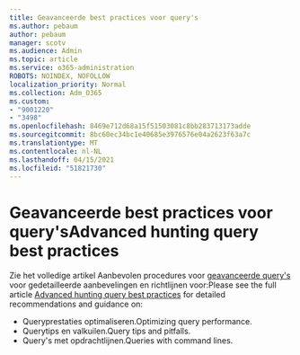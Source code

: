 ```yaml
---
title: Geavanceerde best practices voor query's
ms.author: pebaum
author: pebaum
manager: scotv
ms.audience: Admin
ms.topic: article
ms.service: o365-administration
ROBOTS: NOINDEX, NOFOLLOW
localization_priority: Normal
ms.collection: Adm_O365
ms.custom:
- "9001220"
- "3498"
ms.openlocfilehash: 8469e712d68a15f51503081c8bb283713173adde
ms.sourcegitcommit: 8bc60ec34bc1e40685e3976576e04a2623f63a7c
ms.translationtype: MT
ms.contentlocale: nl-NL
ms.lasthandoff: 04/15/2021
ms.locfileid: "51821730"
---
```

# <a name="advanced-hunting-query-best-practices"></a><span data-ttu-id="83fa4-102">Geavanceerde best practices voor query's</span><span class="sxs-lookup"><span data-stu-id="83fa4-102">Advanced hunting query best practices</span></span>

<span data-ttu-id="83fa4-103">Zie het volledige artikel Aanbevolen procedures voor [geavanceerde query's](https://docs.microsoft.com/windows/security/threat-protection/microsoft-defender-atp/advanced-hunting-best-practices#optimize-query-performance) voor gedetailleerde aanbevelingen en richtlijnen voor:</span><span class="sxs-lookup"><span data-stu-id="83fa4-103">Please see the full article [Advanced hunting query best practices](https://docs.microsoft.com/windows/security/threat-protection/microsoft-defender-atp/advanced-hunting-best-practices#optimize-query-performance) for detailed recommendations and guidance on:</span></span>
- <span data-ttu-id="83fa4-104">Queryprestaties optimaliseren.</span><span class="sxs-lookup"><span data-stu-id="83fa4-104">Optimizing query performance.</span></span>
- <span data-ttu-id="83fa4-105">Querytips en valkuilen.</span><span class="sxs-lookup"><span data-stu-id="83fa4-105">Query tips and pitfalls.</span></span>
- <span data-ttu-id="83fa4-106">Query's met opdrachtlijnen.</span><span class="sxs-lookup"><span data-stu-id="83fa4-106">Queries with command lines.</span></span>


